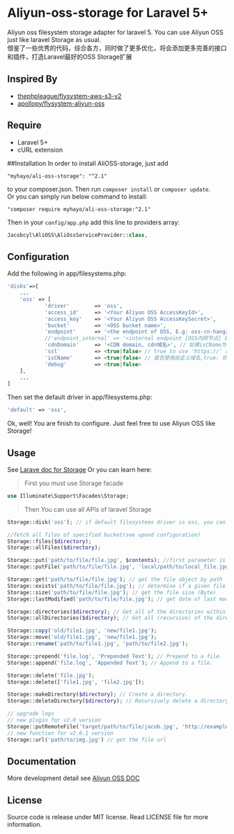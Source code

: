 # Aliyun-oss-storage for Laravel 5+
Aliyun oss filesystem storage adapter for laravel 5. You can use Aliyun OSS just like laravel Storage as usual.    
借鉴了一些优秀的代码，综合各方，同时做了更多优化，将会添加更多完善的接口和插件，打造Laravel最好的OSS Storage扩展
## Inspired By
- [thephpleague/flysystem-aws-s3-v2](https://github.com/thephpleague/flysystem-aws-s3-v2)
- [apollopy/flysystem-aliyun-oss](https://github.com/apollopy/flysystem-aliyun-oss) 

## Require
- Laravel 5+
- cURL extension

##Installation
In order to install AliOSS-storage, just add

    "myhayo/ali-oss-storage": "^2.1"

to your composer.json. Then run `composer install` or `composer update`.  
Or you can simply run below command to install:

    "composer require myhayo/ali-oss-storage:^2.1"
    
Then in your `config/app.php` add this line to providers array:
```php
Jacobcyl\AliOSS\AliOssServiceProvider::class,
```
## Configuration
Add the following in app/filesystems.php:
```php
'disks'=>[
    ...
    'oss' => [
            'driver'        => 'oss',
            'access_id'     => '<Your Aliyun OSS AccessKeyId>',
            'access_key'    => '<Your Aliyun OSS AccessKeySecret>',
            'bucket'        => '<OSS bucket name>',
            'endpoint'      => '<the endpoint of OSS, E.g: oss-cn-hangzhou.aliyuncs.com | custom domain, E.g:img.abc.com>', // OSS 外网节点或自定义外部域名
            //'endpoint_internal' => '<internal endpoint [OSS内网节点] 如：oss-cn-shenzhen-internal.aliyuncs.com>', // v2.0.4 新增配置属性，如果为空，则默认使用 endpoint 配置(由于内网上传有点小问题未解决，请大家暂时不要使用内网节点上传，正在与阿里技术沟通中)
            'cdnDomain'     => '<CDN domain, cdn域名>', // 如果isCName为true, getUrl会判断cdnDomain是否设定来决定返回的url，如果cdnDomain未设置，则使用endpoint来生成url，否则使用cdn
            'ssl'           => <true|false> // true to use 'https://' and false to use 'http://'. default is false,
            'isCName'       => <true|false> // 是否使用自定义域名,true: 则Storage.url()会使用自定义的cdn或域名生成文件url， false: 则使用外部节点生成url
            'debug'         => <true|false>
    ],
    ...
]
```
Then set the default driver in app/filesystems.php:
```php
'default' => 'oss',
```
Ok, well! You are finish to configure. Just feel free to use Aliyun OSS like Storage!

## Usage
See [Larave doc for Storage](https://laravel.com/docs/5.2/filesystem#custom-filesystems)
Or you can learn here:

> First you must use Storage facade

```php
use Illuminate\Support\Facades\Storage;
```    
> Then You can use all APIs of laravel Storage

```php
Storage::disk('oss'); // if default filesystems driver is oss, you can skip this step

//fetch all files of specified bucket(see upond configuration)
Storage::files($directory);
Storage::allFiles($directory);

Storage::put('path/to/file/file.jpg', $contents); //first parameter is the target file path, second paramter is file content
Storage::putFile('path/to/file/file.jpg', 'local/path/to/local_file.jpg'); // upload file from local path

Storage::get('path/to/file/file.jpg'); // get the file object by path
Storage::exists('path/to/file/file.jpg'); // determine if a given file exists on the storage(OSS)
Storage::size('path/to/file/file.jpg'); // get the file size (Byte)
Storage::lastModified('path/to/file/file.jpg'); // get date of last modification

Storage::directories($directory); // Get all of the directories within a given directory
Storage::allDirectories($directory); // Get all (recursive) of the directories within a given directory

Storage::copy('old/file1.jpg', 'new/file1.jpg');
Storage::move('old/file1.jpg', 'new/file1.jpg');
Storage::rename('path/to/file1.jpg', 'path/to/file2.jpg');

Storage::prepend('file.log', 'Prepended Text'); // Prepend to a file.
Storage::append('file.log', 'Appended Text'); // Append to a file.

Storage::delete('file.jpg');
Storage::delete(['file1.jpg', 'file2.jpg']);

Storage::makeDirectory($directory); // Create a directory.
Storage::deleteDirectory($directory); // Recursively delete a directory.It will delete all files within a given directory, SO Use with caution please.

// upgrade logs
// new plugin for v2.0 version
Storage::putRemoteFile('target/path/to/file/jacob.jpg', 'http://example.com/jacob.jpg'); //upload remote file to storage by remote url
// new function for v2.0.1 version
Storage::url('path/to/img.jpg') // get the file url
```

## Documentation
More development detail see [Aliyun OSS DOC](https://help.aliyun.com/document_detail/32099.html?spm=5176.doc31981.6.335.eqQ9dM)
## License
Source code is release under MIT license. Read LICENSE file for more information.
